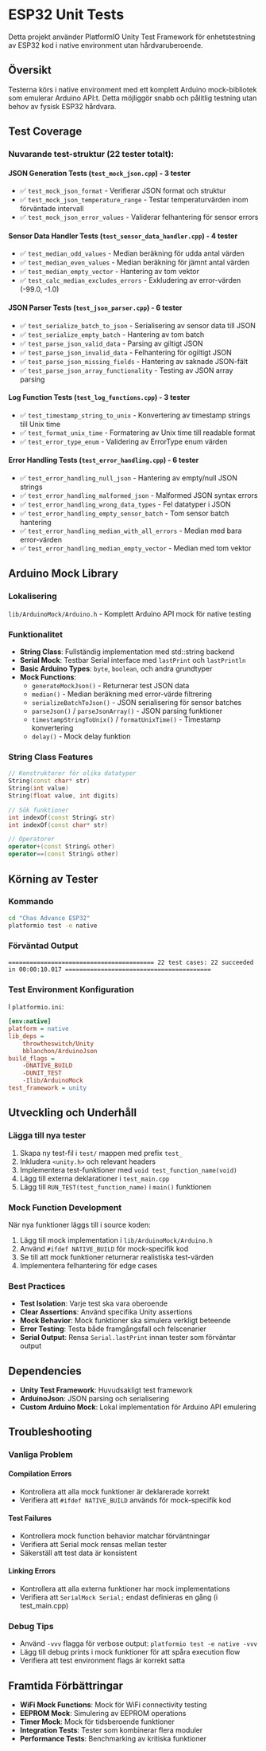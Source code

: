 # ESP32 Unit Tests

Detta projekt använder PlatformIO Unity Test Framework för enhetstestning av ESP32 kod i native environment utan hårdvaruberoende.

## Översikt

Testerna körs i native environment med ett komplett Arduino mock-bibliotek som emulerar Arduino API:t. Detta möjliggör snabb och pålitlig testning utan behov av fysisk ESP32 hårdvara.

## Test Coverage

### Nuvarande test-struktur (22 tester totalt):

#### JSON Generation Tests (`test_mock_json.cpp`) - 3 tester
- ✅ `test_mock_json_format` - Verifierar JSON format och struktur
- ✅ `test_mock_json_temperature_range` - Testar temperaturvärden inom förväntade intervall
- ✅ `test_mock_json_error_values` - Validerar felhantering för sensor errors

#### Sensor Data Handler Tests (`test_sensor_data_handler.cpp`) - 4 tester
- ✅ `test_median_odd_values` - Median beräkning för udda antal värden
- ✅ `test_median_even_values` - Median beräkning för jämnt antal värden
- ✅ `test_median_empty_vector` - Hantering av tom vektor
- ✅ `test_calc_median_excludes_errors` - Exkludering av error-värden (-99.0, -1.0)

#### JSON Parser Tests (`test_json_parser.cpp`) - 6 tester
- ✅ `test_serialize_batch_to_json` - Serialisering av sensor data till JSON
- ✅ `test_serialize_empty_batch` - Hantering av tom batch
- ✅ `test_parse_json_valid_data` - Parsing av giltigt JSON
- ✅ `test_parse_json_invalid_data` - Felhantering för ogiltigt JSON
- ✅ `test_parse_json_missing_fields` - Hantering av saknade JSON-fält
- ✅ `test_parse_json_array_functionality` - Testing av JSON array parsing

#### Log Function Tests (`test_log_functions.cpp`) - 3 tester
- ✅ `test_timestamp_string_to_unix` - Konvertering av timestamp strings till Unix time
- ✅ `test_format_unix_time` - Formatering av Unix time till readable format
- ✅ `test_error_type_enum` - Validering av ErrorType enum värden

#### Error Handling Tests (`test_error_handling.cpp`) - 6 tester
- ✅ `test_error_handling_null_json` - Hantering av empty/null JSON strings
- ✅ `test_error_handling_malformed_json` - Malformed JSON syntax errors
- ✅ `test_error_handling_wrong_data_types` - Fel datatyper i JSON
- ✅ `test_error_handling_empty_sensor_batch` - Tom sensor batch hantering
- ✅ `test_error_handling_median_with_all_errors` - Median med bara error-värden
- ✅ `test_error_handling_median_empty_vector` - Median med tom vektor

## Arduino Mock Library

### Lokalisering
`lib/ArduinoMock/Arduino.h` - Komplett Arduino API mock för native testing

### Funktionalitet
- **String Class**: Fullständig implementation med std::string backend
- **Serial Mock**: Testbar Serial interface med `lastPrint` och `lastPrintln`
- **Basic Arduino Types**: `byte`, `boolean`, och andra grundtyper
- **Mock Functions**: 
  - `generateMockJson()` - Returnerar test JSON data
  - `median()` - Median beräkning med error-värde filtrering
  - `serializeBatchToJson()` - JSON serialisering för sensor batches
  - `parseJson()` / `parseJsonArray()` - JSON parsing funktioner
  - `timestampStringToUnix()` / `formatUnixTime()` - Timestamp konvertering
  - `delay()` - Mock delay funktion

### String Class Features
```cpp
// Konstruktorer för olika datatyper
String(const char* str)
String(int value)
String(float value, int digits)

// Sök funktioner
int indexOf(const String& str)
int indexOf(const char* str)

// Operatorer
operator+(const String& other)
operator==(const String& other)
```

## Körning av Tester

### Kommando
```bash
cd "Chas Advance ESP32"
platformio test -e native
```

### Förväntad Output
```
========================================= 22 test cases: 22 succeeded in 00:00:10.017 =========================================
```

### Test Environment Konfiguration
I `platformio.ini`:
```ini
[env:native]
platform = native
lib_deps = 
    throwtheswitch/Unity
    bblanchon/ArduinoJson
build_flags = 
    -DNATIVE_BUILD
    -DUNIT_TEST
    -Ilib/ArduinoMock
test_framework = unity
```

## Utveckling och Underhåll

### Lägga till nya tester
1. Skapa ny test-fil i `test/` mappen med prefix `test_`
2. Inkludera `<unity.h>` och relevant headers
3. Implementera test-funktioner med `void test_function_name(void)`
4. Lägg till externa deklarationer i `test_main.cpp`
5. Lägg till `RUN_TEST(test_function_name)` i `main()` funktionen

### Mock Function Development
När nya funktioner läggs till i source koden:
1. Lägg till mock implementation i `lib/ArduinoMock/Arduino.h`
2. Använd `#ifdef NATIVE_BUILD` för mock-specifik kod
3. Se till att mock funktioner returnerar realistiska test-värden
4. Implementera felhantering för edge cases

### Best Practices
- **Test Isolation**: Varje test ska vara oberoende
- **Clear Assertions**: Använd specifika Unity assertions
- **Mock Behavior**: Mock funktioner ska simulera verkligt beteende
- **Error Testing**: Testa både framgångsfall och felscenarier
- **Serial Output**: Rensa `Serial.lastPrint` innan tester som förväntar output

## Dependencies

- **Unity Test Framework**: Huvudsakligt test framework
- **ArduinoJson**: JSON parsing och serialisering
- **Custom Arduino Mock**: Lokal implementation för Arduino API emulering

## Troubleshooting

### Vanliga Problem

#### Compilation Errors
- Kontrollera att alla mock funktioner är deklarerade korrekt
- Verifiera att `#ifdef NATIVE_BUILD` används för mock-specifik kod

#### Test Failures
- Kontrollera mock function behavior matchar förväntningar
- Verifiera att Serial mock rensas mellan tester
- Säkerställ att test data är konsistent

#### Linking Errors
- Kontrollera att alla externa funktioner har mock implementations
- Verifiera att `SerialMock Serial;` endast definieras en gång (i test_main.cpp)

### Debug Tips
- Använd `-vvv` flagga för verbose output: `platformio test -e native -vvv`
- Lägg till debug prints i mock funktioner för att spåra execution flow
- Verifiera att test environment flags är korrekt satta

## Framtida Förbättringar

- **WiFi Mock Functions**: Mock för WiFi connectivity testing
- **EEPROM Mock**: Simulering av EEPROM operations
- **Timer Mock**: Mock för tidsberoende funktioner
- **Integration Tests**: Tester som kombinerar flera moduler
- **Performance Tests**: Benchmarking av kritiska funktioner